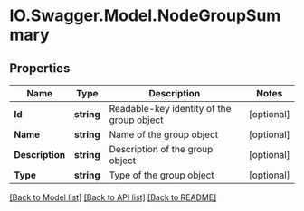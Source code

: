 # IO.Swagger.Model.NodeGroupSummary
## Properties

Name | Type | Description | Notes
------------ | ------------- | ------------- | -------------
**Id** | **string** | Readable-key identity of the group object | [optional] 
**Name** | **string** | Name of the group object | [optional] 
**Description** | **string** | Description of the group object | [optional] 
**Type** | **string** | Type of the group object | [optional] 

[[Back to Model list]](../README.md#documentation-for-models) [[Back to API list]](../README.md#documentation-for-api-endpoints) [[Back to README]](../README.md)

